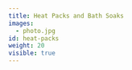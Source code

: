 ```yaml
---
title: Heat Packs and Bath Soaks
images:
  - photo.jpg
id: heat-packs
weight: 20
visible: true
---
```

